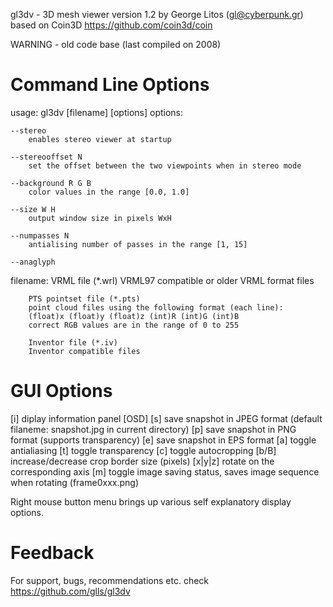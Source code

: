 gl3dv - 3D mesh viewer version 1.2
by George Litos (gl@cyberpunk.gr)
based on Coin3D https://github.com/coin3d/coin

WARNING - old code base (last compiled on 2008)

Command Line Options
==================================================================================

usage: gl3dv [filename] [options]
options:

	--stereo
		enables stereo viewer at startup

	--stereooffset N
		set the offset between the two viewpoints when in stereo mode

	--background R G B
		color values in the range [0.0, 1.0]

	--size W H
		output window size in pixels WxH

	--numpasses N
		antialising number of passes in the range [1, 15]

	--anaglyph


filename:
        VRML file (*.wrl)
		VRML97 compatible or older VRML format files

        PTS pointset file (*.pts)
		point cloud files using the following format (each line):
		(float)x (float)y (float)z (int)R (int)G (int)B
		correct RGB values are in the range of 0 to 255

        Inventor file (*.iv)
		Inventor compatible files


GUI Options
==================================================================================
[i]		diplay information panel [OSD]
[s]		save snapshot in JPEG format (default filaneme: snapshot.jpg in current directory)
[p]		save snapshot in PNG format (supports transparency)
[e]		save snapshot in EPS format
[a]		toggle antialiasing
[t]		toggle transparency
[c]		toggle autocropping
[b/B]		increase/decrease crop border size (pixels)
[x|y|z]		rotate on the corresponding axis
[m]		toggle image saving status,
		saves image sequence when rotating (frame0xxx.png)

Right mouse button menu brings up various self explanatory display options.


Feedback
==================================================================================
For support, bugs, recommendations etc. check https://github.com/glls/gl3dv

